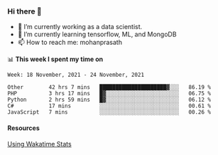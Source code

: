 ### Hi there 👋

- 🔭 I’m currently working as a data scientist.
- 🌱 I’m currently learning tensorflow, ML, and MongoDB
- 📫 How to reach me: mohanprasath

📊 **This week I spent my time on**
<!--START_SECTION:waka-->
```text
Week: 18 November, 2021 - 24 November, 2021

Other        42 hrs 7 mins   █████████████████████▓░░░   86.19 % 
PHP          3 hrs 17 mins   █▓░░░░░░░░░░░░░░░░░░░░░░░   06.75 % 
Python       2 hrs 59 mins   █▓░░░░░░░░░░░░░░░░░░░░░░░   06.12 % 
C#           17 mins         ░░░░░░░░░░░░░░░░░░░░░░░░░   00.61 % 
JavaScript   7 mins          ░░░░░░░░░░░░░░░░░░░░░░░░░   00.26 % 
```
<!--END_SECTION:waka-->

#### Resources
[Using Wakatime Stats](https://github.com/marketplace/actions/waka-readme)
